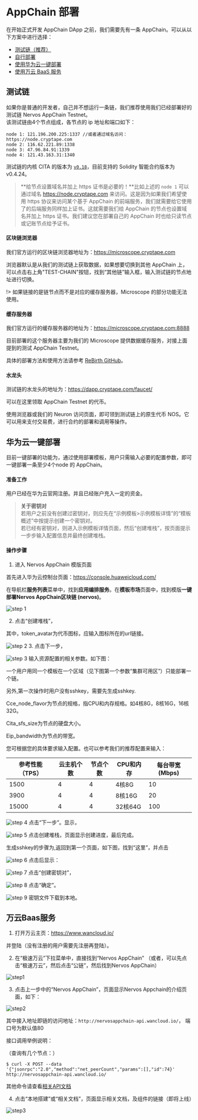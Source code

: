 # AppChain 部署

在开始正式开发 AppChain DApp 之前，我们需要先有一条 AppChain。可以从以下方案中进行选择：
* [测试链（推荐）](#测试链)
* [自行部署](https://docs.nervos.org/cita/#/getting_started)
* [使用华为云一键部署](#华为云一键部署)
* [使用万云 BaaS 服务](#万云BaaS服务)

## 测试链

如果你是普通的开发者，自己并不想运行一条链，我们推荐使用我们已经部署好的测试链 Nervos AppChain Testnet。  
该测试链由4个节点组成，各节点的 ip 地址和端口如下：

```
node 1: 121.196.200.225:1337 //或者通过域名访问： https://node.cryptape.com
node 2: 116.62.221.89:1338  
node 3: 47.96.84.91:1339  
node 4: 121.43.163.31:1340  
```


测试链的内核 CITA 的版本为 [`v0.18`](https://github.com/cryptape/cita/releases/tag/v0.18)，目前支持的 Solidity 智能合约版本为 v0.4.24。

> **给节点设置域名并加上 https 证书是必要的！**比如上述的 `node 1` 可以通过域名 https://node.cryptape.com 来访问。这是因为如果我们希望使用 https 协议来访问某个基于 AppChain 的前端服务，我们就需要给它使用了的后端服务同样加上证书。这就需要我们给 AppChain 的节点也设置域名并加上 https 证书。我们建议您在部署自己的 AppChain 时也给只读节点或记账节点给予证书。


#### 区块链浏览器

我们官方运行的区块链浏览器地址为：https://microscope.cryptape.com

浏览器默认是从我们的测试链上获取数据，如果想要切换到其他 AppChain 上，可以点击右上角"TEST-CHAIN"按钮，找到“其他链”输入框，输入测试链的节点地址进行切换。

!> 如果链接的是链节点而不是对应的缓存服务器，Microscope 的部分功能无法使用。

#### 缓存服务器

我们官方运行的缓存服务器的地址为：https://microscope.cryptape.com:8888

目前部署的这个服务器主要为我们的 Microscope 提供数据缓存服务，对接上面提到的测试 AppChain Testnet。

具体的部署方法和使用方法请参考 [ReBirth GitHub](https://github.com/cryptape/re-birth)。

#### 水龙头

测试链的水龙头的地址为：https://dapp.cryptape.com/faucet/

可以在这里领取 AppChain Testnet 的代币。

使用浏览器或我们的 Neuron 访问页面，即可领到测试链上的原生代币 NOS。它可以用来支付交易费，进行合约的部署和调用等操作。

## 华为云一键部署

目前一键部署的功能为，通过使用部署模板，用户只需输入必要的配置参数，即可一键部署一条至少4个node 的 AppChain。

#### 准备工作

用户已经在华为云官网注册。并且已经账户充入一定的资金。

>**关于密钥对**  
若用户之前没有创建过密钥对，则应先在“示例模板>示例模板详情”的“模板概述”中按提示创建一个密钥对。  
若已经有密钥对，则进入示例模板详情页面，然后“创建堆栈”，按页面提示一步步输入配置信息并最终创建堆栈。

#### 操作步骤

1. 进入 Nervos AppChain 模版页面

首先进入华为云控制台页面：https://console.huaweicloud.com/

在导航栏**服务列表**菜单中，找到**应用编排服务**。在**模板市场**页面中，找到模版**一键部署Nervos AppChain区块链 (nervos)**。

![step 1](../../_media/huawei/image01.png)

2. 点击“创建堆栈”，

其中，token_avatar为代币图标，应输入图标所在的url链接。

![step 2](../../_media/huawei/image02.png)
3. 点击下一步，

![step 3](../../_media/huawei/image03.png)
输入资源配置的相关参数。如下图：

一个用户用同一个模板在一个区域（见下图第一个参数“集群可用区”）只能部署一个链。

另外,第一次操作时用户没有sshkey，需要先生成sshkey.

Cce_node_flavor为节点的规格，指CPU和内存规格。如4核8G，8核16G，16核32G。

Cita_sfs_size为节点的硬盘大小。

Eip_bandwidth为节点的带宽。

您可根据您的具体要求输入配置。也可以参考我们的推荐配置来输入：

|参考性能（TPS）	|云主机个数	|节点个数	|CPU和内存	|每台带宽(Mbps)	|
|---	|---	|---	|---	|---	|
|1500	|4	|4	|4核8G	|10	|
|3900	|4	|4	|8核16G	|20	|
|15000	|4	|4	|32核64G	|100	|

![step 4](../../_media/huawei/image04.png)
点击“下一步”。显示，

![step 5](../../_media/huawei/image05.png)
点击创建堆栈，页面显示创建进度，最后完成。

生成sshkey的步骤为,返回到第一个页面，如下图，找到“这里”，并点击

![step 6](../../_media/huawei/image06.png)
点击后显示：

![step 7](../../_media/huawei/image07.png)
点击“创建密钥对”，

![step 8](../../_media/huawei/image08.png)
点击“确定”。

![step 9](../../_media/huawei/image09.png)
密钥文件下载到本地。

## 万云Baas服务

1. 打开万云主页：https://www.wancloud.io/

并登陆（没有注册的用户需要先注册再登陆）。

2. 在“极速万云”下拉菜单中，直接找到“Nervos AppChain” （或者，可以先点击“极速万云”，然后点击“公链”，然后找到Nervos AppChain）

![step1](../../_media/wanyun/image01.png)

3. 点击上一步中的“Nervos AppChain”，页面显示Nervos Appchain的介绍页面，如下：

![step2](../../_media/wanyun/image02.png)

其中接入地址即链的访问地址：`http://nervosappchain-api.wancloud.io/`， 端口号为默认值80

接口调用举例说明：

（查询有几个节点：）


`$ curl -X POST --data '{"jsonrpc":"2.0","method":"net_peerCount","params":[],"id":74}' http://nervosappchain-api.wancloud.io/`

其他命令请查看[相关API文档](https://docs.nervos.org/cita/#/rpc_guide/rpc)

4. 点击“本地搭建”或“相关文档”，页面显示相关文档，及组件的链接（即将上线）

![step3](../../_media/wanyun/image03.png)
